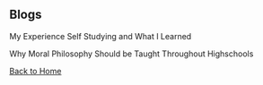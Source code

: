## Blogs

My Experience Self Studying and What I Learned

Why Moral Philosophy Should be Taught Throughout Highschools

[Back to Home](https://github.com/HudsonNock)
